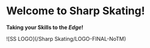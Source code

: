 # Welcome to Sharp Skating!

**Taking your Skills to the _Edge_!**

![SS LOGO](/Sharp Skating/LOGO-FINAL-NoTM)
